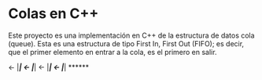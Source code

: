 # Colas en C++

Este proyecto es una implementación en C++ de la estructura de datos cola (queue). Esta es una estructura de tipo First In, First Out (FIFO); es decir, que el primer elemento en entrar a la cola, es el primero en salir.


<- |___| <- |___| <- |___| <- |___|          ******